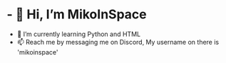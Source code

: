 # - 👋 Hi, I’m MikoInSpace
- 🌱 I’m currently learning Python and HTML
- 📫 Reach me by messaging me on Discord, My username on there is 'mikoinspace'

